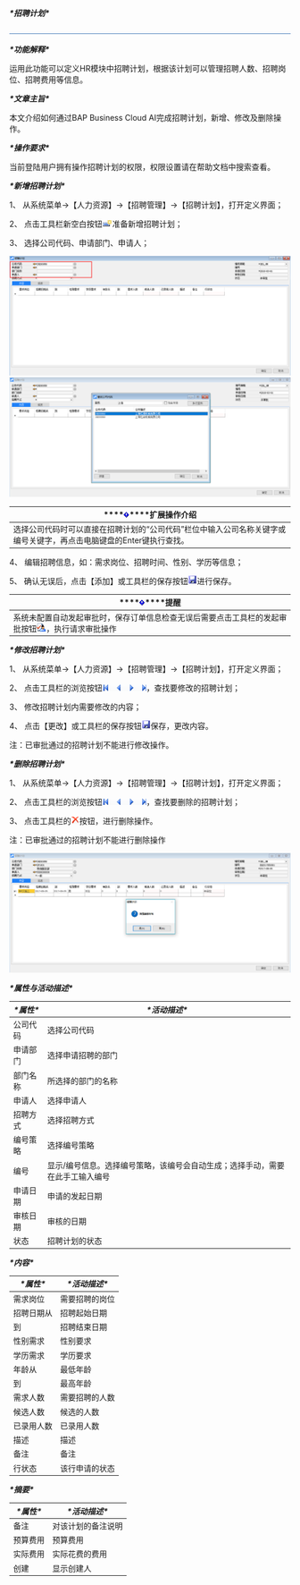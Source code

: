 ***\*招聘计划\****

![img](图片/标题.png) 

***\*功能解释\****

运用此功能可以定义HR模块中招聘计划，根据该计划可以管理招聘人数、招聘岗位、招聘费用等信息。

***\*文章主旨\****

本文介绍如何通过BAP Business Cloud AI完成招聘计划，新增、修改及删除操作。

***\*操作要求\****

当前登陆用户拥有操作招聘计划的权限，权限设置请在帮助文档中搜索查看。

***\*新增招聘计划\****

1、 从系统菜单->【人力资源】->【招聘管理】->【招聘计划】，打开定义界面；	

2、 点击工具栏新空白按钮![img](图片/新空白记录.png)准备新增招聘计划；

3、 选择公司代码、申请部门、申请人；

![img](图片/招聘计划1.png)
![img](图片/招聘计划2.png)

| ***\*![img](图片/扩展.png)\****扩展操作介绍 |
| ------------------------------------------------------------ |
| 选择公司代码时可以直接在招聘计划的“公司代码”栏位中输入公司名称关键字或编号关键字，再点击电脑键盘的Enter键执行查找。 |

 

4、 编辑招聘信息，如：需求岗位、招聘时间、性别、学历等信息；

5、 确认无误后，点击【添加】或工具栏的保存按钮![img](图片/保存.png)进行保存。

| ***\*![img](图片/扩展.png)\****提醒 |
| ------------------------------------------------------------ |
| 系统未配置自动发起审批时，保存订单信息检查无误后需要点击工具栏的发起审批按钮![img](图片/审批.png)，执行请求审批操作 |

 

***\*修改招聘计划\****

1、 从系统菜单->【人力资源】->【招聘管理】->【招聘计划】，打开定义界面；

2、 点击工具栏的浏览按钮![img](图片/翻页.png)，查找要修改的招聘计划；

3、 修改招聘计划内需要修改的内容；

4、 点击【更改】或工具栏的保存按钮![img](图片/保存.png)保存，更改内容。

注：已审批通过的招聘计划不能进行修改操作。

***\*删除招聘计划\****

1、 从系统菜单->【人力资源】->【招聘管理】->【招聘计划】，打开定义界面；

2、 点击工具栏的浏览按钮![img](图片/翻页.png)，查找要删除的招聘计划；

3、 点击工具栏的![img](图片/删除.png)按钮，进行删除操作。

注：已审批通过的招聘计划不能进行删除操作

![img](图片/招聘计划3.png) 

***\*属性与活动描述\****

| ***\*属性\**** | ***\*活动描述\****                                           |
| -------------- | ------------------------------------------------------------ |
| 公司代码       | 选择公司代码                                                 |
| 申请部门       | 选择申请招聘的部门                                           |
| 部门名称       | 所选择的部门的名称                                           |
| 申请人         | 选择申请人                                                   |
| 招聘方式       | 选择招聘方式                                                 |
| 编号策略       | 选择编号策略                                                 |
| 编号           | 显示/编号信息。选择编号策略，该编号会自动生成；选择手动，需要在此手工输入编号 |
| 申请日期       | 申请的发起日期                                               |
| 审核日期       | 审核的日期                                                   |
| 状态           | 招聘计划的状态                                               |

***\*内容\****

| ***\*属性\**** | ***\*活动描述\**** |
| -------------- | ------------------ |
| 需求岗位       | 需要招聘的岗位     |
| 招聘日期从     | 招聘起始日期       |
| 到             | 招聘结束日期       |
| 性别需求       | 性别要求           |
| 学历需求       | 学历要求           |
| 年龄从         | 最低年龄           |
| 到             | 最高年龄           |
| 需求人数       | 需要招聘的人数     |
| 候选人数       | 候选的人数         |
| 已录用人数     | 已录用人数         |
| 描述           | 描述               |
| 备注           | 备注               |
| 行状态         | 该行申请的状态     |

***\*摘要\****

| ***\*属性\**** | ***\*活动描述\**** |
| -------------- | ------------------ |
| 备注           | 对该计划的备注说明 |
| 预算费用       | 预算费用           |
| 实际费用       | 实际花费的费用     |
| 创建           | 显示创建人         |

 

